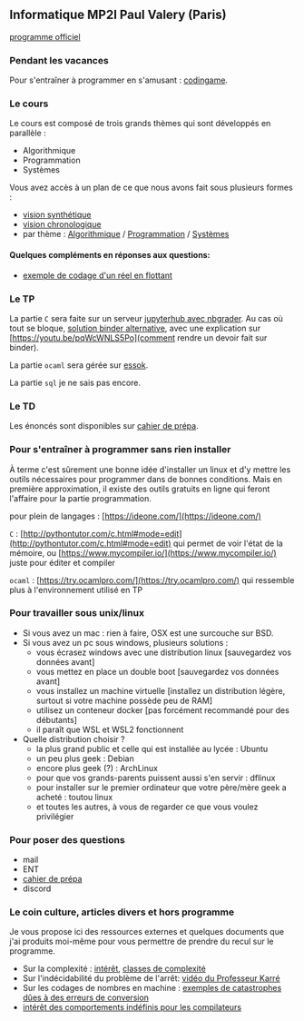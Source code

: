## Informatique MP2I Paul Valery (Paris)

[programme officiel](https://cache.media.education.gouv.fr/file/SPE1-MEN-MESRI-4-2-2021/64/6/spe777_annexe_1373646.pdf)

### Pendant les vacances

Pour s'entraîner à programmer en s'amusant : [codingame](https://www.codingame.com/start).

### Le cours

Le cours est composé de trois grands thèmes qui sont développés en
parallèle :
* Algorithmique
* Programmation
* Systèmes

Vous avez accès à un plan de ce que nous avons fait sous plusieurs
formes :
* [vision synthétique](Cours/synthese.md)
* [vision chronologique](Cours/chronologie.md)
* par thème :  [Algorithmique](Cours/algorithmique.md) /
  [Programmation](Cours/prog.md) /  [Systèmes](Cours/systemes.md)

#### Quelques compléments en réponses aux questions:

* [exemple de codage d'un réel en flottant](https://cahier-de-prepa.fr/mp2i-pv/download?id=32)

### Le TP

La partie `C` sera faite sur un serveur
[jupyterhub avec nbgrader](https://informatique.cpge-pv.ovh). Au cas
où tout se bloque, [solution binder alternative](TP), avec une
explication sur [https://youtu.be/pqWcWNLS5Po](comment rendre un
devoir fait sur binder).


La partie `ocaml` sera gérée sur [essok](https://essok.learn-ocaml.org/).

La partie `sql` je ne sais pas encore.

### Le TD

Les énoncés sont disponibles sur [cahier de prépa](https://cahier-de-prepa.fr/mp2i-pv/).

### Pour s'entraîner à programmer sans rien installer

À terme c'est sûrement une bonne idée d'installer un linux et d'y
mettre les outils nécessaires pour programmer dans de bonnes
conditions. Mais en première approximation, il existe des outils
gratuits en ligne qui feront l'affaire pour la partie programmation.

pour plein de langages : [https://ideone.com/](https://ideone.com/)

`C` :
[http://pythontutor.com/c.html#mode=edit](http://pythontutor.com/c.html#mode=edit)
qui permet de voir l'état de la mémoire, ou
[https://www.mycompiler.io/](https://www.mycompiler.io/) juste pour
éditer et compiler

`ocaml` : [https://try.ocamlpro.com/](https://try.ocamlpro.com/) qui
ressemble plus à l'environnement utilisé en TP


### Pour travailler sous unix/linux

* Si vous avez un mac : rien à faire, OSX est une surcouche sur BSD.
* Si vous avez un pc sous windows, plusieurs solutions :
  * vous écrasez windows avec une distribution linux [sauvegardez vos
    données avant]
  * vous mettez en place un double boot [sauvegardez vos
    données avant]
  * vous installez un machine virtuelle [installez un distribution
    légère, surtout si votre machine possède peu de RAM]
  * utilisez un conteneur docker [pas forcément recommandé pour des
    débutants]
  * il paraît que WSL et WSL2 fonctionnent
* Quelle distribution choisir ?
  * la plus grand public et celle qui est installée au lycée : Ubuntu
  * un peu plus geek : Debian
  * encore plus geek (?) : ArchLinux
  * pour que vos grands-parents puissent aussi s'en servir : dflinux
  * pour installer sur le premier ordinateur que votre père/mère geek
    a acheté : toutou linux
  * et toutes les autres, à vous de regarder ce que vous voulez privilégier

### Pour poser des questions

* mail
* ENT
* [cahier de prépa](https://cahier-de-prepa.fr/mp2i-pv/)
* discord

### Le coin culture, articles divers et hors programme
Je vous propose ici des ressources externes et quelques documents que
j'ai produits moi-même pour vous permettre de prendre du recul sur le
programme.

* Sur la complexité :
  [intérêt](https://www.lemonde.fr/blog/binaire/2021/04/16/henri-potier-a-lecole-de-la-complexite/),
  [classes de complexité](https://interstices.info/la-theorie-de-la-complexite-algorithmique/)
* Sur l'indécidabilité du problème de l'arrêt: [vidéo du Professeur Karré](https://www.youtube.com/watch?v=13O1qhX4Bqo)
* Sur les codages de nombres en machine : [exemples de catastrophes
  dûes à des erreurs de conversion](https://www.iro.umontreal.ca/~mignotte/IFT2425/Disasters.html)
* [intérêt des comportements indéfinis pour les compilateurs](https://www.youtube.com/watch?app=desktop&v=yG1OZ69H_-o)

